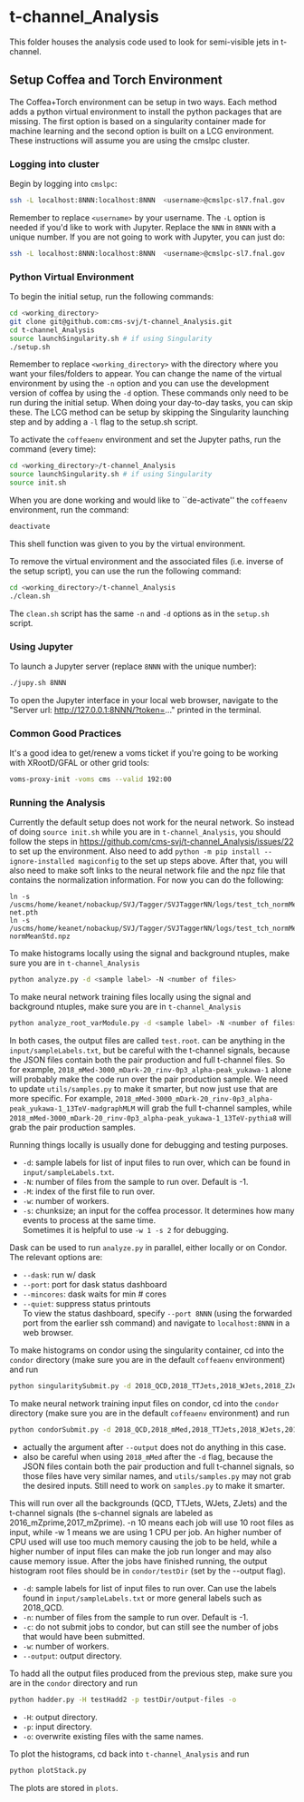 # t-channel_Analysis

This folder houses the analysis code used to look for semi-visible jets in t-channel.

## Setup Coffea and Torch Environment

The Coffea+Torch environment can be setup in two ways. Each method adds a python virtual environment to install the python packages that are missing. The first option is based on a singularity container made for machine learning and the second option is built on a LCG environment. These instructions will assume you are using the cmslpc cluster.

### Logging into cluster

Begin by logging into `cmslpc`:
```bash
ssh -L localhost:8NNN:localhost:8NNN  <username>@cmslpc-sl7.fnal.gov
```
Remember to replace `<username>` by your username. The `-L` option is needed if you'd like to work with Jupyter. Replace the `NNN` in `8NNN` with a unique number.
If you are not going to work with Jupyter, you can just do:
```bash
ssh -L localhost:8NNN:localhost:8NNN  <username>@cmslpc-sl7.fnal.gov
```
### Python Virtual Environment

To begin the initial setup, run the following commands:
```bash
cd <working_directory>
git clone git@github.com:cms-svj/t-channel_Analysis.git
cd t-channel_Analysis
source launchSingularity.sh # if using Singularity
./setup.sh
```
Remember to replace `<working_directory>` with the directory where you want your files/folders to appear. You can change the name of the virtual environment by using the `-n` option and you can use the development version of coffea by using the `-d` option. These commands only need to be run during the initial setup. When doing your day-to-day tasks, you can skip these. The LCG method can be setup by skipping the Singularity launching step and by adding a `-l` flag to the setup.sh script.

To activate the `coffeaenv` environment and set the Jupyter paths, run the command (every time):
```bash
cd <working_directory>/t-channel_Analysis
source launchSingularity.sh # if using Singularity
source init.sh
```

When you are done working and would like to ``de-activate'' the `coffeaenv` environment, run the command:
```bash
deactivate
```
This shell function was given to you by the virtual environment.

To remove the virtual environment and the associated files (i.e. inverse of the setup script), you can use the run the following command:
```bash
cd <working_directory>/t-channel_Analysis
./clean.sh
```
The `clean.sh` script has the same `-n` and `-d` options as in the `setup.sh` script.

### Using Jupyter

To launch a Jupyter server (replace `8NNN` with the unique number):
```bash
./jupy.sh 8NNN
```

To open the Jupyter interface in your local web browser, navigate to the "Server url: http://127.0.0.1:8NNN/?token=..." printed in the terminal.

### Common Good Practices

It's a good idea to get/renew a voms ticket if you're going to be working with XRootD/GFAL or other grid tools:
```bash
voms-proxy-init -voms cms --valid 192:00
```
### Running the Analysis
Currently the default setup does not work for the neural network. So instead of doing `source init.sh` while you are in `t-channel_Analysis`,
you should follow the steps in https://github.com/cms-svj/t-channel_Analysis/issues/22 to set up the environment.
Also need to add `python -m pip install --ignore-installed magiconfig` to the set up steps above.
After that, you will also need to make soft links to the neural network file and the npz file that contains the normalization information.
For now you can do the following:
```
ln -s /uscms/home/keanet/nobackup/SVJ/Tagger/SVJTaggerNN/logs/test_tch_normMeanStd/net.pth net.pth
ln -s /uscms/home/keanet/nobackup/SVJ/Tagger/SVJTaggerNN/logs/test_tch_normMeanStd/normMeanStd.npz normMeanStd.npz
```
To make histograms locally using the signal and background ntuples, make sure you are in `t-channel_Analysis`
```bash
python analyze.py -d <sample label> -N <number of files>
```
To make neural network training files locally using the signal and background ntuples, make sure you are in `t-channel_Analysis`
```bash
python analyze_root_varModule.py -d <sample label> -N <number of files>
```
In both cases, the output files are called `test.root`.
<sample label> can be anything in the `input/sampleLabels.txt`, but be careful with the t-channel signals, because the JSON files contain both the pair production and full t-channel files. So for example, `2018_mMed-3000_mDark-20_rinv-0p3_alpha-peak_yukawa-1` alone will probably make the code run over the pair production sample. We need to update `utils/samples.py` to make it smarter, but now just use <sample label> that are more specific. For example, `2018_mMed-3000_mDark-20_rinv-0p3_alpha-peak_yukawa-1_13TeV-madgraphMLM` will grab the full t-channel samples, while `2018_mMed-3000_mDark-20_rinv-0p3_alpha-peak_yukawa-1_13TeV-pythia8` will grab the pair production samples.

Running things locally is usually done for debugging and testing purposes.
* `-d`: sample labels for list of input files to run over, which can be found in `input/sampleLabels.txt`.
* `-N`: number of files from the sample to run over. Default is -1.
* `-M`: index of the first file to run over.
* `-w`: number of workers.
* `-s`: chunksize; an input for the coffea processor. It determines how many events to process at the same time.  
Sometimes it is helpful to use `-w 1 -s 2` for debugging.

Dask can be used to run `analyze.py` in parallel, either locally or on Condor. The relevant options are:
* `--dask`: run w/ dask
* `--port`: port for dask status dashboard
* `--mincores`: dask waits for min # cores
* `--quiet`: suppress status printouts  
To view the status dashboard, specify `--port 8NNN` (using the forwarded port from the earlier ssh command)
and navigate to `localhost:8NNN` in a web browser.

To make histograms on condor using the singularity container, cd into the `condor` directory (make sure you are in the default `coffeaenv` environment) and run
```bash
python singularitySubmit.py -d 2018_QCD,2018_TTJets,2018_WJets,2018_ZJets,2018_mMed -n 10 -w 1 --output [output directory for histogram files]
```
To make neural network training input files on condor, cd into the `condor` directory (make sure you are in the default `coffeaenv` environment) and run
```bash
python condorSubmit.py -d 2018_QCD,2018_mMed,2018_TTJets,2018_WJets,2018_ZJets -n 5 -w 1 --output [output directory] -p --pout [eos output directory for storing the training files]
```
* actually the argument after `--output` does not do anything in this case.
* also be careful when using `2018_mMed` after the `-d` flag, because the JSON files contain both the pair production and full t-channel signals, so those files have very similar names, and `utils/samples.py` may not grab the desired inputs. Still need to work on `samples.py` to make it smarter.

This will run over all the backgrounds (QCD, TTJets, WJets, ZJets) and the t-channel signals (the s-channel signals are labeled as 2016_mZprime,2017_mZprime). -n 10 means each job will use 10 root files as input, while -w 1 means we are using 1 CPU per job. An higher number of CPU used will use too much memory causing the job to be held, while a higher number of input files can make the job run longer and may also cause memory issue. After the jobs have finished running, the output histogram root files should be in `condor/testDir` (set by the --output flag).
* `-d`: sample labels for list of input files to run over. Can use the labels found in `input/sampleLabels.txt` or more general labels such as 2018_QCD.
* `-n`: number of files from the sample to run over. Default is -1.
* `-c`: do not submit jobs to condor, but can still see the number of jobs that would have been submitted.
* `-w`: number of workers.
* `--output`: output directory.

To hadd all the output files produced from the previous step, make sure you are in the `condor` directory and run
```bash
python hadder.py -H testHadd2 -p testDir/output-files -o
```
* `-H`: output directory.
* `-p`: input directory.
* `-o`: overwrite existing files with the same names.

To plot the histograms, cd back into `t-channel_Analysis` and run
```bash
python plotStack.py
```
The plots are stored in `plots`.
